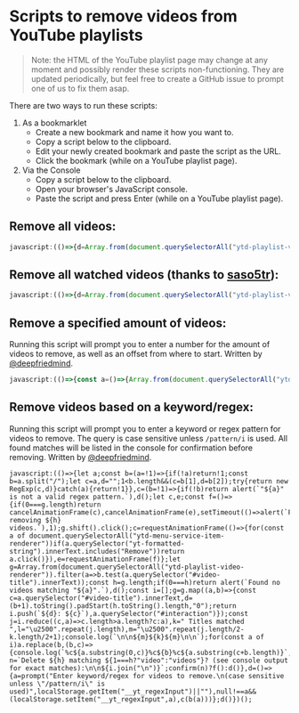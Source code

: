 # Scripts to remove videos from YouTube playlists

> Note: the HTML of the YouTube playlist page may change at any moment and possibly render these scripts non-functioning. They are updated periodically, but feel free to create a GitHub issue to prompt one of us to fix them asap.

There are two ways to run these scripts:

1. As a bookmarklet
    - Create a new bookmark and name it how you want to.
    - Copy a script below to the clipboard.
    - Edit your newly created bookmark and paste the script as the URL.
    - Click the bookmark (while on a YouTube playlist page).
2. Via the Console
    - Copy a script below to the clipboard.
    - Open your browser's JavaScript console.
    - Paste the script and press Enter (while on a YouTube playlist page).
  

## Remove all videos:

```js
javascript:(()=>{d=Array.from(document.querySelectorAll("ytd-playlist-video-renderer #interaction"));g=(c=0)=>{if (!d.length)return alert(`Finished removing ${c} videos.`);d.shift().click();requestAnimationFrame(()=>Array.from(document.querySelectorAll("ytd-menu-service-item-renderer")).filter(a=>a.querySelector("yt-formatted-string").innerText.includes("Remove"))[0].click());setTimeout(()=>requestAnimationFrame(()=>g(c+1)),500);};g()})()
```

## Remove all watched videos (thanks to [saso5tr](https://www.reddit.com/r/youtube/comments/3br98c/a_way_to_automatically_add_subscriptions_to/cy38z0f)):

```js
javascript:(()=>{d=Array.from(document.querySelectorAll("ytd-playlist-video-renderer")).filter((a)=>a.querySelector("ytd-thumbnail-overlay-resume-playback-renderer")!=null).map((a)=>a.querySelector("#interaction"));g=(c=0)=>{if (!d.length)return alert(`Finished removing ${c} videos.`);d.shift().click();requestAnimationFrame(()=>Array.from(document.querySelectorAll("ytd-menu-service-item-renderer")).filter(a=>a.querySelector("yt-formatted-string").innerText.includes("Remove"))[0].click());setTimeout(()=>requestAnimationFrame(()=>g(c+1)),500);};g()})()
```

## Remove a specified amount of videos:

Running this script will prompt you to enter a number for the amount of videos to remove, as well as an offset from where to start. Written by [@deepfriedmind](https://github.com/deepfriedmind).

```js
javascript:(()=>{const a=()=>{Array.from(document.querySelectorAll("ytd-playlist-video-renderer #video-title")).forEach((a,b)=>{a.innerText=`#${b+1} - ${a.innerText.replace(/^#\d{1,3} - /,"")}`})},b=(b=0,c=1)=>{c--;const d=Array.from(document.querySelectorAll("ytd-playlist-video-renderer #interaction")).slice(c,b+c);let e,f;const g=()=>{if(0===d.length)return cancelAnimationFrame(e),cancelAnimationFrame(f),setTimeout(()=>alert(`Finished removing ${b} videos.`),1),setTimeout(a,1);d.shift().click();e=requestAnimationFrame(()=>{for(const a of document.querySelectorAll("ytd-menu-service-item-renderer"))if(a.querySelector("yt-formatted-string").innerText.includes("Remove"))return a.click()}),f=requestAnimationFrame(g)};g()},c=(a=null)=>null!==a&&(isNaN(a)?(alert(`"${a}" is not a number.`),!1):1>parseInt(a,10)?(alert("Must be a positive number."),!1):parseInt(a,10));a(),setTimeout(()=>{let a=prompt("How many videos should be removed? (descending)");if(a=c(a),a){let d=prompt(`Remove ${a} videos starting with #…`,1);d=c(d),d&&b(a,d)}},1)})();
```

## Remove videos based on a keyword/regex:

Running this script will prompt you to enter a keyword or regex pattern for videos to remove. The query is case sensitive unless `/pattern/i` is used. All found matches will be listed in the console for confirmation before removing. Written by [@deepfriedmind](https://github.com/deepfriedmind).

```JS
javascript:(()=>{let a;const b=(a=!1)=>{if(!a)return!1;const b=a.split("/");let c=a,d="";1<b.length&&(c=b[1],d=b[2]);try{return new RegExp(c,d)}catch(a){return!1}},c=(b=!1)=>{if(!b)return alert(`"${a}" is not a valid regex pattern.`),d();let c,e;const f=()=>{if(0===g.length)return cancelAnimationFrame(c),cancelAnimationFrame(e),setTimeout(()=>alert(`Finished removing ${h} videos.`),1);g.shift().click();c=requestAnimationFrame(()=>{for(const a of document.querySelectorAll("ytd-menu-service-item-renderer"))if(a.querySelector("yt-formatted-string").innerText.includes("Remove"))return a.click()}),e=requestAnimationFrame(f)};let g=Array.from(document.querySelectorAll("ytd-playlist-video-renderer")).filter(a=>b.test(a.querySelector("#video-title").innerText));const h=g.length;if(0===h)return alert(`Found no videos matching "${a}".`),d();const i=[];g=g.map((a,b)=>{const c=a.querySelector("#video-title").innerText,d=(b+1).toString().padStart(h.toString().length,"0");return i.push(`${d}: ${c}`),a.querySelector("#interaction")});const j=i.reduce((c,a)=>c.length>a.length?c:a),k=" Titles matched ",l="\u2500".repeat(j.length),m="\u2500".repeat(j.length/2-k.length/2+1);console.log(`\n\n${m}${k}${m}\n\n`);for(const a of i)a.replace(b,(b,c)=>{console.log(`%c${a.substring(0,c)}%c${b}%c${a.substring(c+b.length)}`,"color:#a7b3be","color:#98c379","color:#a7b3be")});console.log(`\n${l}`);const n=`Delete ${h} matching ${1===h?"video":"videos"}? (see console output for exact matches):\n\n${i.join("\n")}`;confirm(n)?f():d()},d=()=>{a=prompt("Enter keyword/regex for videos to remove.\n(case sensitive unless \"/pattern/i\" is used)",localStorage.getItem("__yt_regexInput")||""),null!==a&&(localStorage.setItem("__yt_regexInput",a),c(b(a)))};d()})();
```
